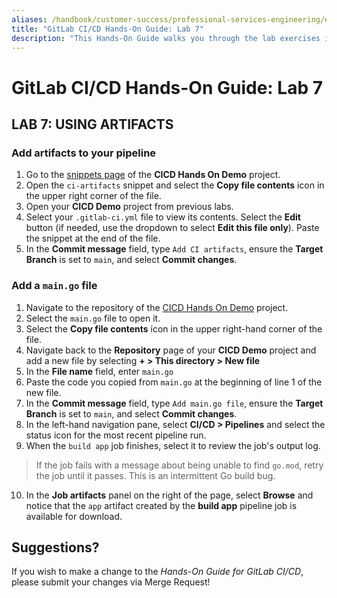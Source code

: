 ```yaml
---
aliases: /handbook/customer-success/professional-services-engineering/education-services/gitlabcicdhandsonlab7.html
title: "GitLab CI/CD Hands-On Guide: Lab 7"
description: "This Hands-On Guide walks you through the lab exercises in the GitLab CI/CD course."
---
```


# GitLab CI/CD Hands-On Guide: Lab 7


## LAB 7: USING ARTIFACTS

### Add artifacts to your pipeline

1. Go to the [snippets page](https://ilt.gitlabtraining.cloud/professional-services-classes/gitlab-ci-cd/gitlab-cicd-hands-on-demo/-/snippets) of the **CICD Hands On Demo** project.
1. Open the `ci-artifacts` snippet and select the **Copy file contents** icon in the upper right corner of the file.
1. Open your **CICD Demo** project from previous labs.
1. Select your `.gitlab-ci.yml` file to view its contents. Select the **Edit** button (if needed, use the dropdown to select **Edit this file only**). Paste the snippet at the end of the file.
1. In the **Commit message** field, type `Add CI artifacts`, ensure the **Target Branch** is set to `main`, and select **Commit changes**.

### Add a `main.go` file

1. Navigate to the repository of the [CICD Hands On Demo](https://ilt.gitlabtraining.cloud/professional-services-classes/gitlab-ci-cd/gitlab-cicd-hands-on-demo) project.
1. Select the `main.go` file to open it.
1. Select the **Copy file contents** icon in the upper right-hand corner of the file.
1. Navigate back to the **Repository** page of your **CICD Demo** project and add a new file by selecting **+ > This directory > New file**
1. In the **File name** field, enter `main.go`
1. Paste the code you copied from `main.go` at the beginning of line 1 of the new file.
1. In the **Commit message** field, type `Add main.go file`, ensure the **Target Branch** is set to `main`, and select **Commit changes**.
1. In the left-hand navigation pane, select **CI/CD > Pipelines** and select the status icon for the most recent pipeline run.
1. When the `build app` job finishes, select it to review the job's output log.
> If the job fails with a message about being unable to find `go.mod`, retry the job until it passes. This is an intermittent Go build bug.
10. In the **Job artifacts** panel on the right of the page, select **Browse** and notice that the `app` artifact created by the **build app** pipeline job is available for download.

## Suggestions?

If you wish to make a change to the *Hands-On Guide for GitLab CI/CD*, please submit your changes via Merge Request!
